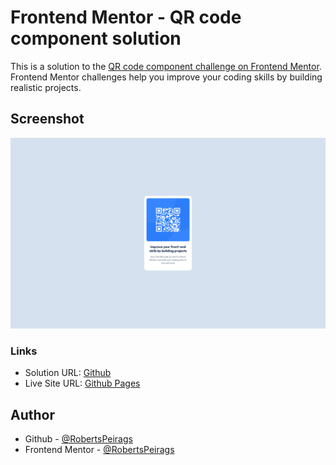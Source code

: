 # Frontend Mentor - QR code component solution
This is a solution to the [QR code component challenge on Frontend Mentor](https://www.frontendmentor.io/challenges/qr-code-component-iux_sIO_H). Frontend Mentor challenges help you improve your coding skills by building realistic projects. 

## Screenshot
![](./screenshot.png)

### Links
- Solution URL: [Github](https://github.com/RobertsPeirags/frontend-mentor-qr-code/)
- Live Site URL: [Github Pages](https://robertspeirags.github.io/frontend-mentor-qr-code/dist/index.html)

## Author
- Github - [@RobertsPeirags](https://github.com/RobertsPeirags)
- Frontend Mentor - [@RobertsPeirags](https://frontendmentor.io/profile/RobertsPeirags)
